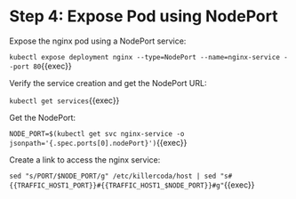 # Step 4: Expose Pod using NodePort

Expose the nginx pod using a NodePort service:

`kubectl expose deployment nginx --type=NodePort --name=nginx-service --port 80`{{exec}}

Verify the service creation and get the NodePort URL:

`kubectl get services`{{exec}}

Get the NodePort:

`NODE_PORT=$(kubectl get svc nginx-service -o jsonpath='{.spec.ports[0].nodePort}')`{{exec}}

Create a link to access the nginx service:

`sed "s/PORT/$NODE_PORT/g" /etc/killercoda/host | sed "s#{{TRAFFIC_HOST1_PORT}}#{{TRAFFIC_HOST1_$NODE_PORT}}#g"`{{exec}}
